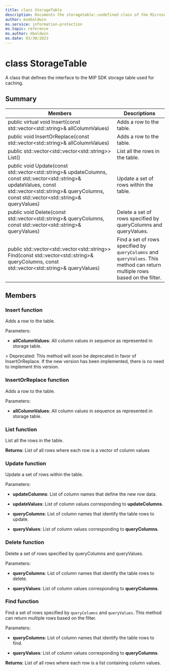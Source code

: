 ```yaml
---
title: class StorageTable 
description: Documents the storagetable::undefined class of the Microsoft Information Protection (MIP) SDK.
author: msmbaldwin
ms.service: information-protection
ms.topic: reference
ms.author: mbaldwin
ms.date: 03/30/2023
---
```


# class StorageTable 
A class that defines the interface to the MIP SDK storage table used for caching.
  
## Summary
 Members                        | Descriptions                                
--------------------------------|---------------------------------------------
public virtual void Insert(const std::vector&lt;std::string&gt;& allColumnValues)  |  Adds a row to the table.
public void InsertOrReplace(const std::vector&lt;std::string&gt;& allColumnValues)  |  Adds a row to the table.
public std::vector&lt;std::vector&lt;std::string&gt;&gt; List()  |  List all the rows in the table.
public void Update(const std::vector&lt;std::string&gt;& updateColumns, const std::vector&lt;std::string&gt;& updateValues, const std::vector&lt;std::string&gt;& queryColumns, const std::vector&lt;std::string&gt;& queryValues)  |  Update a set of rows within the table.
public void Delete(const std::vector&lt;std::string&gt;& queryColumns, const std::vector&lt;std::string&gt;& queryValues)  |  Delete a set of rows specified by queryColumns and queryValues.
public std::vector&lt;std::vector&lt;std::string&gt;&gt; Find(const std::vector&lt;std::string&gt;& queryColumns, const std::vector&lt;std::string&gt;& queryValues)  |  Find a set of rows specified by `queryColumns` and `queryValues`. This method can return multiple rows based on the filter.
  
## Members
  
### Insert function
Adds a row to the table.

Parameters:  
* **allColumnValues**: All column values in sequence as represented in storage table.


&gt; Deprecated: This method will soon be deprecated in favor of InsertOrReplace. If the new version has been implemented, there is no need to implement this version.
  
### InsertOrReplace function
Adds a row to the table.

Parameters:  
* **allColumnValues**: All column values in sequence as represented in storage table.


  
### List function
List all the rows in the table.

  
**Returns**: List of all rows where each row is a vector of column values
  
### Update function
Update a set of rows within the table.

Parameters:  
* **updateColumns**: List of column names that define the new row data. 


* **updateValues**: List of column values corresponding to **updateColumns**. 


* **queryColumns**: List of column names that identify the table rows to update. 


* **queryValues**: List of column values corresponding to **queryColumns**.


  
### Delete function
Delete a set of rows specified by queryColumns and queryValues.

Parameters:  
* **queryColumns**: List of column names that identify the table rows to delete. 


* **queryValues**: List of column values corresponding to **queryColumns**.


  
### Find function
Find a set of rows specified by `queryColumns` and `queryValues`. This method can return multiple rows based on the filter.

Parameters:  
* **queryColumns**: List of column names that identify the table rows to find. 


* **queryValues**: List of column values corresponding to **queryColumns**.



  
**Returns**: List of all rows where each row is a list containing column values.